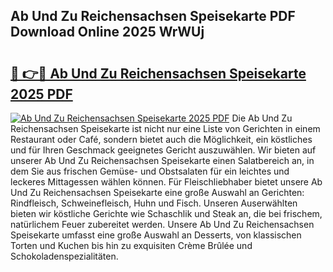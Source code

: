 ## Ab Und Zu Reichensachsen Speisekarte PDF Download Online 2025 WrWUj

# <h2><a href="http://gcc07au.nevu.top/?p=Ab+Und+Zu+Reichensachsen+Speisekarte">🔗 👉🔴 Ab Und Zu Reichensachsen Speisekarte 2025 PDF</a></h2>

[![Ab Und Zu Reichensachsen Speisekarte 2025 PDF](https://i.imgur.com/dBaPXMq.png)](http://gcc07au.nevu.top/?p=Ab+Und+Zu+Reichensachsen+Speisekarte)
Die Ab Und Zu Reichensachsen Speisekarte ist nicht nur eine Liste von Gerichten in einem Restaurant oder Café, sondern bietet auch die Möglichkeit, ein köstliches und für Ihren Geschmack geeignetes Gericht auszuwählen. Wir bieten auf unserer Ab Und Zu Reichensachsen Speisekarte einen Salatbereich an, in dem Sie aus frischen Gemüse- und Obstsalaten für ein leichtes und leckeres Mittagessen wählen können. Für Fleischliebhaber bietet unsere Ab Und Zu Reichensachsen Speisekarte eine große Auswahl an Gerichten: Rindfleisch, Schweinefleisch, Huhn und Fisch. Unseren Auserwählten bieten wir köstliche Gerichte wie Schaschlik und Steak an, die bei frischem, natürlichem Feuer zubereitet werden. Unsere Ab Und Zu Reichensachsen Speisekarte umfasst eine große Auswahl an Desserts, von klassischen Torten und Kuchen bis hin zu exquisiten Crème Brûlée und Schokoladenspezialitäten.
